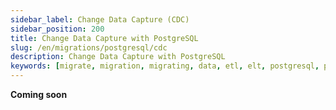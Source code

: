 ```yaml
---
sidebar_label: Change Data Capture (CDC)
sidebar_position: 200
title: Change Data Capture with PostgreSQL
slug: /en/migrations/postgresql/cdc
description: Change Data Capture with PostgreSQL
keywords: [migrate, migration, migrating, data, etl, elt, postgresql, postgres, cdc]
---
```


**Coming soon**
